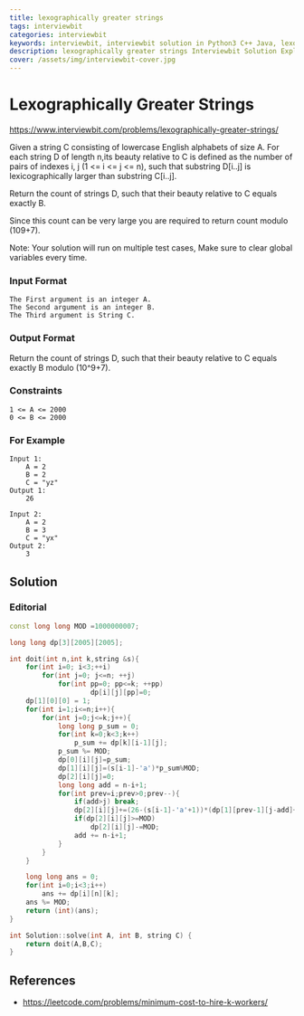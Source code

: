 ```yaml
---
title: lexographically greater strings
tags: interviewbit
categories: interviewbit
keywords: interviewbit, interviewbit solution in Python3 C++ Java, lexographically greater strings solution
description: lexographically greater strings Interviewbit Solution Explained
cover: /assets/img/interviewbit-cover.jpg
---
```


# Lexographically Greater Strings

https://www.interviewbit.com/problems/lexographically-greater-strings/

Given a string C consisting of lowercase English alphabets of size A.
For each string D of length n,its beauty relative to C is defined as the
number of pairs of indexes i, j (1 <= i <= j <= n),
such that substring D[i..j] is lexicographically larger than substring C[i..j].

Return the count of strings D, such that their beauty relative to C equals exactly B.

Since this count can be very large you are required to return count modulo (109+7).

Note: Your solution will run on multiple test cases, Make sure to clear global variables every time.

### Input Format

```
The First argument is an integer A.
The Second argument is an integer B.
The Third argument is String C.
```

### Output Format

Return the count of strings D, such that their beauty relative to C equals exactly B modulo (10^9+7).

### Constraints

```
1 <= A <= 2000
0 <= B <= 2000
```

### For Example

```
Input 1:
    A = 2 
    B = 2
    C = "yz"
Output 1:
    26

Input 2:
    A = 2 
    B = 3
    C = "yx"
Output 2:
    3
```

## Solution
### Editorial
```cpp
const long long MOD =1000000007;

long long dp[3][2005][2005];

int doit(int n,int k,string &s){
    for(int i=0; i<3;++i)
        for(int j=0; j<=n; ++j)
            for(int pp=0; pp<=k; ++pp)
                    dp[i][j][pp]=0;
    dp[1][0][0] = 1;
    for(int i=1;i<=n;i++){
        for(int j=0;j<=k;j++){
            long long p_sum = 0;
            for(int k=0;k<3;k++)
                p_sum += dp[k][i-1][j];
            p_sum %= MOD;
            dp[0][i][j]=p_sum;
            dp[1][i][j]=(s[i-1]-'a')*p_sum%MOD;
            dp[2][i][j]=0;
            long long add = n-i+1;
            for(int prev=i;prev>0;prev--){
                if(add>j) break;
                dp[2][i][j]+=(26-(s[i-1]-'a'+1))*(dp[1][prev-1][j-add]+dp[2][prev-1][j-add])%MOD;
                if(dp[2][i][j]>=MOD)
                    dp[2][i][j]-=MOD;
                add += n-i+1;
            }
        }
    }

    long long ans = 0;
    for(int i=0;i<3;i++)
        ans += dp[i][n][k];
    ans %= MOD;
    return (int)(ans);
}

int Solution::solve(int A, int B, string C) {
    return doit(A,B,C);
}
```

## References
* https://leetcode.com/problems/minimum-cost-to-hire-k-workers/

